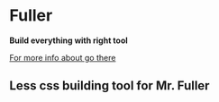 # Fuller #
**Build everything with right tool**

[For more info about go there](https://github.com/fullerjs/fuller)

## Less css building tool for Mr. Fuller ##
